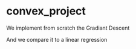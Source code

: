 # convex_project

We implement from scratch the Gradiant Descent

And we compare it to a linear regression
